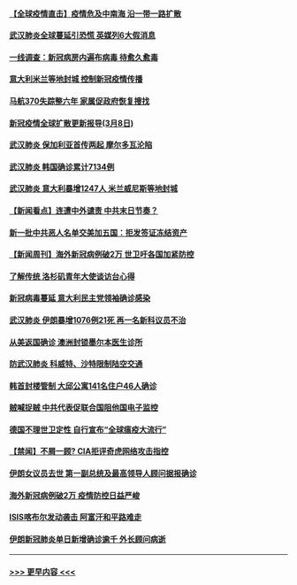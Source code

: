 #### [【全球疫情直击】疫情危及中南海 沿一带一路扩散](../pages/prog202/a102794985.md?t=03090502) 
#### [武汉肺炎全球蔓延引恐慌 英媒列6大假消息](../pages/prog202/a102794910.md?t=03090502) 
#### [一线调查：新冠病房内遍布病毒 待愈久愈毒](../pages/prog202/a102794885.md?t=03090502) 
#### [意大利米兰等地封城 控制新冠疫情传播](../pages/prog202/a102794919.md?t=03090502) 
#### [马航370失踪整六年 家属促政府恢复搜找](../pages/prog202/a102794906.md?t=03090502) 
#### [新冠疫情全球扩散更新报导(3月8日)](../pages/prog202/a102794904.md?t=03090502) 
#### [武汉肺炎 保加利亚首传两起 摩尔多瓦沦陷](../pages/prog202/a102794845.md?t=03090502) 
#### [武汉肺炎 韩国确诊累计7134例](../pages/prog202/a102794726.md?t=03090502) 
#### [武汉肺炎 意大利暴增1247人 米兰威尼斯等地封城](../pages/prog202/a102794689.md?t=03090502) 
#### [【新闻看点】连遭中外谴责 中共末日节奏？](../pages/prog202/a102794677.md?t=03090502) 
#### [新一批中共恶人名单交美加五国：拒发签证冻结资产](../pages/prog202/a102794665.md?t=03090502) 
#### [【新闻周刊】海外新冠病例破2万 世卫吁各国加紧防控](../pages/prog202/a102794613.md?t=03090502) 
#### [了解传统 洛杉矶青年大使谈访台心得](../pages/prog202/a102794378.md?t=03090502) 
#### [新冠病毒蔓延 意大利民主党领袖确诊感染](../pages/prog202/a102794368.md?t=03090502) 
#### [武汉肺炎 伊朗暴增1076例21死 再一名新科议员不治](../pages/prog202/a102794260.md?t=03090502) 
#### [从美返国确诊 澳洲封锁墨尔本医生诊所](../pages/prog202/a102794086.md?t=03090502) 
#### [防武汉肺炎 科威特、沙特限制陆空交通](../pages/prog202/a102793875.md?t=03090502) 
#### [韩首封楼管制 大邱公寓141名住户46人确诊](../pages/prog202/a102793841.md?t=03090502) 
#### [贼喊捉贼  中共代表促联合国阻他国电子监控](../pages/prog202/a102793638.md?t=03090502) 
#### [德国不理世卫定性 自行宣布“全球瘟疫大流行”](../pages/prog202/a102793673.md?t=03090502) 
#### [【禁闻】不屑一顾? CIA拒评奇虎网络攻击指控](../pages/prog202/a102793736.md?t=03090502) 
#### [伊朗女议员去世 第一副总统及最高领导人顾问据报确诊](../pages/prog202/a102793591.md?t=03090502) 
#### [海外新冠病例破2万 疫情防控日益严峻](../pages/prog202/a102793661.md?t=03090502) 
#### [ISIS喀布尔发动袭击 阿富汗和平路难走](../pages/prog202/a102793659.md?t=03090502) 
#### [伊朗新冠肺炎单日新增确诊逾千 外长顾问病逝](../pages/prog202/a102793574.md?t=03090502) 

----
#### [ >>> 更早内容 <<< ](../indexes/prog202-earlier.md)
